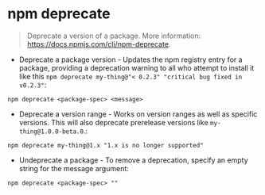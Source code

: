 # npm deprecate

> Deprecate a version of a package.
> More information: <https://docs.npmjs.com/cli/npm-deprecate>.

- Deprecate a package version - Updates the npm registry entry for a package, providing a deprecation warning to all who attempt to install it like this `npm deprecate my-thing@"< 0.2.3" "critical bug fixed in v0.2.3"`:

`npm deprecate <package-spec> <message>`

- Deprecate a version range - Works on version ranges as well as specific versions. This will also deprecate prerelease versions like `my-thing@1.0.0-beta.0`.:

`npm deprecate my-thing@1.x "1.x is no longer supported"`

- Undeprecate a package - To remove a deprecation, specify an empty string for the message argument:

`npm deprecate <package-spec> ""`
